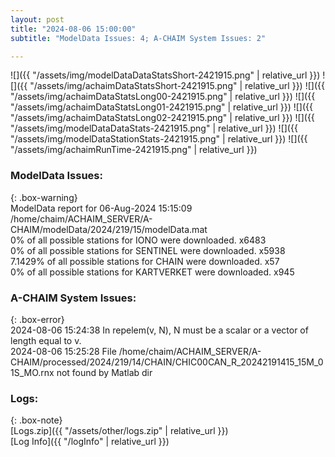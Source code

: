 ```yaml
---
layout: post
title: "2024-08-06 15:00:00"
subtitle: "ModelData Issues: 4; A-CHAIM System Issues: 2"

---
```


![]({{ "/assets/img/modelDataDataStatsShort-2421915.png" | relative_url }})
![]({{ "/assets/img/achaimDataStatsShort-2421915.png" | relative_url }})
![]({{ "/assets/img/achaimDataStatsLong00-2421915.png" | relative_url }})
![]({{ "/assets/img/achaimDataStatsLong01-2421915.png" | relative_url }})
![]({{ "/assets/img/achaimDataStatsLong02-2421915.png" | relative_url }})
![]({{ "/assets/img/modelDataDataStats-2421915.png" | relative_url }})
![]({{ "/assets/img/modelDataStationStats-2421915.png" | relative_url }})
![]({{ "/assets/img/achaimRunTime-2421915.png" | relative_url }})


### ModelData Issues:  
  
{: .box-warning}  
 ModelData report for 06-Aug-2024 15:15:09   
 /home/chaim/ACHAIM_SERVER/A-CHAIM/modelData/2024/219/15/modelData.mat   
 0% of all possible stations for IONO were downloaded. x6483   
 0% of all possible stations for SENTINEL were downloaded. x5938   
 7.1429% of all possible stations for CHAIN were downloaded. x57   
 0% of all possible stations for KARTVERKET were downloaded. x945   
  
### A-CHAIM System Issues:  
  
{: .box-error}  
2024-08-06 15:24:38 In repelem(v, N), N must be a scalar or a vector of length equal to v.  
2024-08-06 15:25:28 File /home/chaim/ACHAIM_SERVER/A-CHAIM/processed/2024/219/14/CHAIN/CHIC00CAN_R_20242191415_15M_01S_MO.rnx not found by Matlab dir  

### Logs:  
  
{: .box-note}  
[Logs.zip]({{ "/assets/other/logs.zip" | relative_url }})  
[Log Info]({{ "/logInfo" | relative_url }})  
